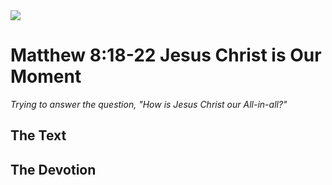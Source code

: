 <img class="intro-right" src="/images/art-matthew.jpg">

# Matthew 8:18-22 Jesus Christ is Our Moment

*Trying to answer the question, "How is Jesus Christ our All-in-all?"*

## The Text

## The Devotion